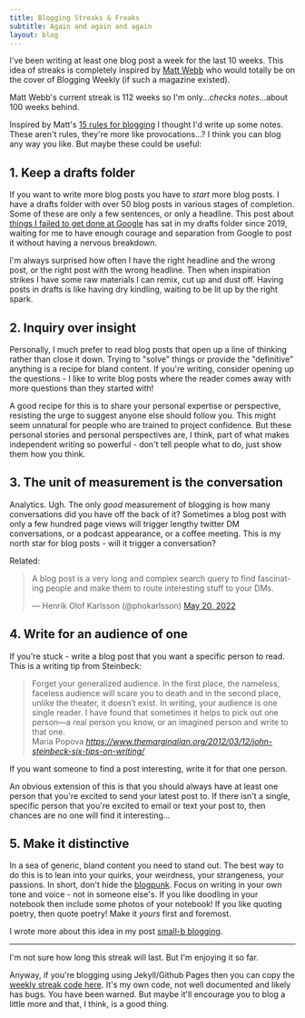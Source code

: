 ```yaml
---
title: Blogging Streaks & Freaks
subtitle: Again and again and again
layout: blog
---
```


I've been writing at least one blog post a week for the last 10 weeks. This idea of streaks is completely inspired by [Matt Webb](https://interconnected.org/home/) who would totally be on the cover of Blogging Weekly (if such a magazine existed).

Matt Webb's current streak is 112 weeks so I'm only...*checks notes*...about 100 weeks behind.

Inspired by Matt's [15 rules for blogging](https://interconnected.org/home/2020/09/10/streak) I thought I'd write up some notes. These aren't rules, they're more like provocations...? I think you can blog any way you like. But maybe these could be useful:

## 1. Keep a drafts folder

If you want to write more blog posts you have to *start* more blog posts. I have a drafts folder with over 50 blog posts in various stages of completion. Some of these are only a few sentences, or only a headline. This post about [things I failed to get done at Google](https://tomcritchlow.com/2022/05/12/google-ideas/) has sat in my drafts folder since 2019, waiting for me to have enough courage and separation from Google to post it without having a nervous breakdown.

I'm always surprised how often I have the right headline and the wrong post, or the right post with the wrong headline. Then when inspiration strikes I have some raw materials I can remix, cut up and dust off. Having posts in drafts is like having dry kindling, waiting to be lit up by the right spark.

## 2. Inquiry over insight

Personally, I much prefer to read blog posts that open up a line of thinking rather than close it down. Trying to "solve" things or provide the "definitive" anything is a recipe for bland content. If you're writing, consider opening up the questions - I like to write blog posts where the reader comes away with more questions than they started with!

A good recipe for this is to share your personal expertise or perspective, resisting the urge to suggest anyone else should follow you. This might seem unnatural for people who are trained to project confidence. But these personal stories and personal perspectives are, I think, part of what makes independent writing so powerful - don't tell people what to do, just show them how you think.

## 3. The unit of measurement is the conversation

Analytics. Ugh. The only *good* measurement of blogging is how many conversations did you have off the back of it? Sometimes a blog post with only a few hundred page views will trigger lengthy twitter DM conversations, or a podcast appearance, or a coffee meeting. This is my north star for blog posts - will it trigger a conversation?

Related:

<blockquote class="twitter-tweet"><p lang="en" dir="ltr">A blog post is a very long and complex search query to find fascinating people and make them to route interesting stuff to your DMs.</p>&mdash; Henrik Olof Karlsson (@phokarlsson) <a href="https://twitter.com/phokarlsson/status/1527531600698802177?ref_src=twsrc%5Etfw">May 20, 2022</a></blockquote> <script async src="https://platform.twitter.com/widgets.js" charset="utf-8"></script>

## 4. Write for an audience of one

If you're stuck - write a blog post that you want a specific person to read. This is a writing tip from Steinbeck:

<blockquote class="quoteback" darkmode="" data-title="Six%20Tips%20on%20Writing%20from%20John%20Steinbeck" data-author="Maria Popova" cite="https://www.themarginalian.org/2012/03/12/john-steinbeck-six-tips-on-writing/">
Forget your generalized audience. In the first place, the nameless, faceless audience will scare you to death and in the second place, unlike the theater, it doesn’t exist. In writing, your audience is one single reader. I have found that sometimes it helps to pick out one person—a real person you know, or an imagined person and write to that one.
<footer>Maria Popova <cite><a href="https://www.themarginalian.org/2012/03/12/john-steinbeck-six-tips-on-writing/">https://www.themarginalian.org/2012/03/12/john-steinbeck-six-tips-on-writing/</a></cite></footer>
</blockquote>
<script note="" src="https://cdn.jsdelivr.net/gh/Blogger-Peer-Review/quotebacks@1/quoteback.js"></script>

If you want someone to find a post interesting, write it for that one person.

An obvious extension of this is that you should always have at least one person that you're excited to send your latest post to. If there isn't a single, specific person that you're excited to email or text your post to, then chances are no one will find it interesting...

## 5. Make it distinctive

In a sea of generic, bland content you need to stand out. The best way to do this is to lean into your quirks, your weirdness, your strangeness, your passions. In short, don't hide the [blogpunk](https://tomcritchlow.com/2019/05/17/blogpunk/). Focus on writing in your own tone and voice - not in someone else's. If you like doodling in your notebook then include some photos of your notebook! If you like quoting poetry, then quote poetry! Make it *yours* first and foremost.

I wrote more about this idea in my post [small-b blogging](https://sepiabrown.github.io/2018/02/23/small-b-blogging/).

---

I'm not sure how long this streak will last. But I'm enjoying it so far.

Anyway, if you're blogging using Jekyll/Github Pages then you can copy the [weekly streak code here](https://github.com/tomcritchlow/tomcritchlow.github.io/blob/master/_includes/streak.html). It's my own code, not well documented and likely has bugs. You have been warned. But maybe it'll encourage you to blog a little more and that, I think, is a good thing.